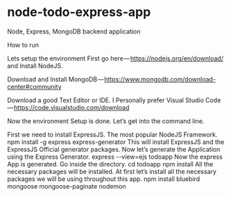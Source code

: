 # node-todo-express-app
Node, Express, MongoDB backend application

How to run

Lets setup the environment
First go here — https://nodejs.org/en/download/ and Install NodeJS.

Download and Install MongoDB — https://www.mongodb.com/download-center#community

Download a good Text Editor or IDE. I Personally prefer Visual Studio Code — https://code.visualstudio.com/download

Now the environment Setup is done. Let’s get into the command line.

First we need to install ExpressJS. The most popular NodeJS Framework.
npm install -g express express-generator
This will install ExpressJS and the ExpressJS Official generator packages. Now let’s generate the Application using the Express Generator.
express --view=ejs todoapp
Now the express App is generated. Go inside the directory.
cd todoapp
npm install
All the necessary packages will be installed.
At first let’s install all the necessary packages we will be using throughout this app.
npm install bluebird mongoose mongoose-paginate nodemon
